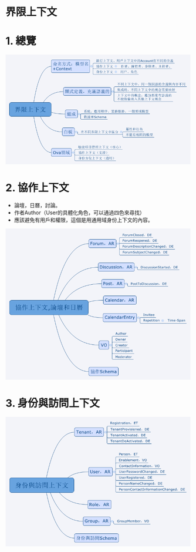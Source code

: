 # 界限上下文

# 1. 總覽

![](/assets/界限上下文.png)

# 2. 協作上下文
- 論壇，日曆，討論。
- 作者Author（User的具體化角色，可以通過四色來尋找）
- 應該避免有用戶和權限，這個是用通用域身份上下文的內容。

![](/assets/協作上下文,論壇和日曆.png)


# 3. 身份與訪問上下文

![](/assets/身份與訪問上下文.png)